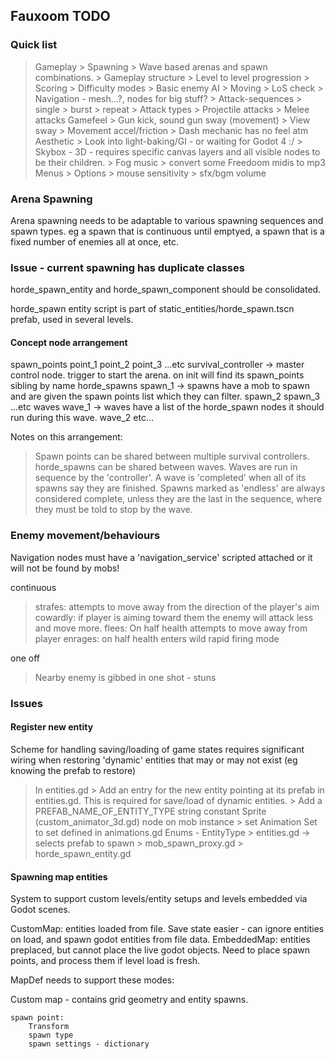 ## Fauxoom TODO

### Quick list

> Gameplay
	> Spawning
		> Wave based arenas and spawn combinations.
	> Gameplay structure
		> Level to level progression
		> Scoring
		> Difficulty modes
	> Basic enemy AI
		> Moving
		> LoS check
		> Navigation - mesh...?, nodes for big stuff?
		> Attack-sequences
			> single
			> burst
			> repeat
		> Attack types
			> Projectile attacks
			> Melee attacks
> Gamefeel
	> Gun kick, sound gun sway (movement)
	> View sway
	> Movement accel/friction
	> Dash mechanic has no feel atm
> Aesthetic
	> Look into light-baking/GI - or waiting for Godot 4 :/
	> Skybox - 3D - requires specific canvas layers and all visible nodes to be their children.
	> Fog
> music
	> convert some Freedoom midis to mp3
> Menus
	> Options
		> mouse sensitivity
		> sfx/bgm volume

### Arena Spawning

Arena spawning needs to be adaptable to various spawning sequences and spawn types. eg a spawn that is continuous until emptyed, a spawn that is a fixed number of enemies all at once, etc.

### Issue - current spawning has duplicate classes

horde_spawn_entity and horde_spawn_component should be consolidated.

horde_spawn entity script is part of static_entities/horde_spawn.tscn prefab, used in several levels.



#### Concept node arrangement

spawn_points
	point_1
	point_2
	point_3
	...etc
survival_controller -> master control node. trigger to start the arena. on init will find its spawn_points sibling by name
	horde_spawns
		spawn_1 -> spawns have a mob to spawn and are given the spawn points list which they can filter.
		spawn_2
		spawn_3
		...etc
	waves
		wave_1 -> waves have a list of the horde_spawn nodes it should run during this wave.
		wave_2
		etc...

Notes on this arrangement:
> Spawn points can be shared between multiple survival controllers.
> horde_spawns can be shared between waves.
> Waves are run in sequence by the 'controller'.
> A wave is 'completed' when all of its spawns say they are finished. Spawns marked as 'endless' are always considered complete, unless they are the last in the sequence, where they must be told to stop by the wave.

### Enemy movement/behaviours

Navigation nodes must have a 'navigation_service' scripted attached or it will not be found by mobs!

continuous
> strafes: attempts to move away from the direction of the player's aim
> cowardly: if player is aiming toward them the enemy will attack less and move more.
> flees: On half health attempts to move away from player
> enrages: on half health enters wild rapid firing mode

one off
> Nearby enemy is gibbed in one shot - stuns


### Issues

#### Register new entity

Scheme for handling saving/loading of game states requires significant wiring
when restoring 'dynamic' entities that may or may not exist (eg knowing the prefab to restore)

> In entities.gd
	> Add an entry for the new entity pointing at its prefab in entities.gd. This is required for save/load of dynamic entities.
	> Add a PREFAB_NAME_OF_ENTITY_TYPE string constant
> Sprite (custom_animator_3d.gd) node on mob instance
	> set Animation Set to set defined in animations.gd
> Enums - EntityType
	> entities.gd -> selects prefab to spawn
	> mob_spawn_proxy.gd
	> horde_spawn_entity.gd




#### Spawning map entities

System to support custom levels/entity setups and levels embedded via Godot scenes.

CustomMap: entities loaded from file. Save state easier - can ignore entities on load, and spawn godot entities from file data.
EmbeddedMap: entities preplaced, but cannot place the live godot objects. Need to place spawn points, and process them if level load is fresh.

MapDef needs to support these modes:

Custom map - contains grid geometry and entity spawns.

```
spawn point:
	Transform
	spawn type
	spawn settings - dictionary
```